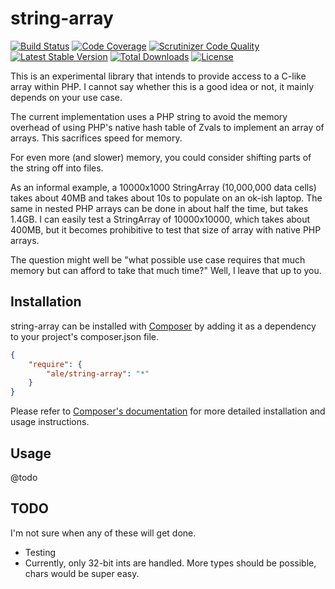 # string-array

[![Build Status](https://travis-ci.org/alanevans/string-array.svg?branch=master)](https://travis-ci.org/alanevans/string-array)
[![Code Coverage](https://scrutinizer-ci.com/g/alanevans/string-array/badges/coverage.png?b=master)](https://scrutinizer-ci.com/g/alanevans/string-array/?branch=master)
[![Scrutinizer Code Quality](https://scrutinizer-ci.com/g/alanevans/string-array/badges/quality-score.png?b=master)](https://scrutinizer-ci.com/g/alanevans/string-array/?branch=master)
[![Latest Stable Version](https://poser.pugx.org/ale/string-array/v/stable.svg)](https://packagist.org/packages/ale/string-array)
[![Total Downloads](https://poser.pugx.org/ale/string-array/downloads.svg)](https://packagist.org/packages/ale/string-array)
[![License](https://poser.pugx.org/ale/string-array/license.svg)](https://packagist.org/packages/ale/string-array)

This is an experimental library that intends to provide access to a C-like array
within PHP.  I cannot say whether this is a good idea or not, it mainly depends
on your use case.

The current implementation uses a PHP string to avoid the memory overhead of
using PHP's native hash table of Zvals to implement an array of arrays.  This
sacrifices speed for memory.

For even more (and slower) memory, you could consider shifting parts of the
string off into files.

As an informal example, a 10000x1000 StringArray (10,000,000 data cells) takes
about 40MB and takes about 10s to populate on an ok-ish laptop.  The same in
nested PHP arrays can be done in about half the time, but takes 1.4GB.  I can
easily test a StringArray of 10000x10000, which takes about 400MB, but it
becomes prohibitive to test that size of array with native PHP arrays.

The question might well be "what possible use case requires that much memory but
can afford to take that much time?"  Well, I leave that up to you.

## Installation

string-array can be installed with [Composer](http://getcomposer.org)
by adding it as a dependency to your project's composer.json file.

```json
{
    "require": {
        "ale/string-array": "*"
    }
}
```

Please refer to [Composer's documentation](https://github.com/composer/composer/blob/master/doc/00-intro.md#introduction)
for more detailed installation and usage instructions.

## Usage

@todo

## TODO

I'm not sure when any of these will get done.

 - Testing
 - Currently, only 32-bit ints are handled.  More types should be possible, chars would be super easy.